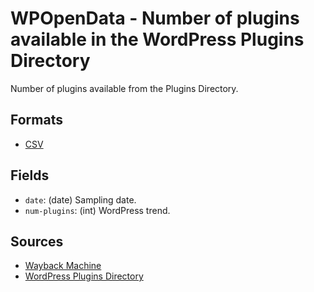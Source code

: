 # WPOpenData - Number of plugins available in the WordPress Plugins Directory

Number of plugins available from the Plugins Directory.

## Formats

- [CSV](plugin-directory-monthly.csv)

## Fields

- `date`: (date) Sampling date.
- `num-plugins`: (int) WordPress trend.

## Sources

- [Wayback Machine](https://web.archive.org/web/20230515000000*/https://wordpress.org/extend/plugins)
- [WordPress Plugins Directory](https://wordpress.org/plugins/)